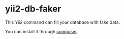 # yii2-db-faker

This Yii2 command can fill your database with fake data.

You can install it through [composer](http://getcomposer.org/download/).
